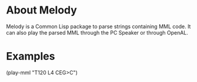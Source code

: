 # About Melody

Melody is a Common Lisp package to parse strings containing MML
code. It can also play the parsed MML through the PC Speaker or
through OpenAL.

# Examples
(play-mml "T120 L4 CEG>C")
